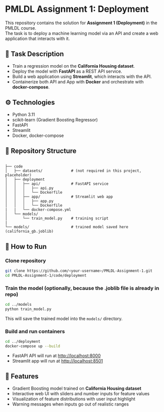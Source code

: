 # PMLDL Assignment 1: Deployment

This repository contains the solution for **Assignment 1 (Deployment)** in the PMLDL course.  
The task is to deploy a machine learning model via an API and create a web application that interacts with it.

## 📌 Task Description

- Train a regression model on the **California Housing dataset**.  
- Deploy the model with **FastAPI** as a REST API service.  
- Build a web application using **Streamlit**, which interacts with the API.  
- Containerize both API and App with **Docker** and orchestrate with **docker-compose**.  


## ⚙️ Technologies

- Python 3.11  
- scikit-learn (Gradient Boosting Regressor)  
- FastAPI  
- Streamlit  
- Docker, docker-compose  


## 📂 Repository Structure

```

├── code
│   ├── datasets/             # (not required in this project, placeholder)
│   ├── deployment
│   │   ├── api/              # FastAPI service
│   │   │   ├── api.py
│   │   │   └── Dockerfile
│   │   ├── app/              # Streamlit web app
│   │   │   ├── app.py
│   │   │   └── Dockerfile
|   |   └── docker-compose.yml
│   └── models/
│       └── train_model.py    # training script
|                  
└── models/                   # trained model saved here (california_gb.joblib)

````

## 🚀 How to Run

### Clone repository
```bash
git clone https://github.com/<your-username>/PMLDL-Assignment-1.git
cd PMLDL-Assignment-1/code/deployment
````

### Train the model (optionally, because the .joblib file is already in repo)

```bash
cd ../models
python train_model.py
```

This will save the trained model into the `models/` directory.

### Build and run containers

```bash
cd ../deployment
docker-compose up --build
```

* FastAPI API will run at [http://localhost:8000](http://localhost:8000)
* Streamlit app will run at [http://localhost:8501](http://localhost:8501)

## 🌟 Features

* Gradient Boosting model trained on **California Housing dataset**
* Interactive web UI with sliders and number inputs for feature values
* Visualization of feature distributions with user input highlight
* Warning messages when inputs go out of realistic ranges

